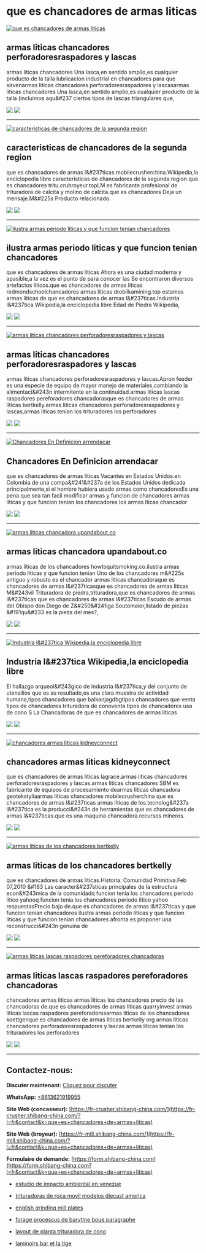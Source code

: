 # que es chancadores de armas liticas

<a href="https://swt.shibang-china.com/?l=fr&img&k=que+es+chancadores+de+armas+liticas" target="_blank">![que es chancadores de armas liticas](http://static.shibang-china.com/all-800x300/483.jpg)</a>

## armas liticas chancadores perforadoresraspadores y lascas
armas liticas chancadores Una lasca,en sentido amplio,es cualquier producto de la talla lubricacion industrial en chancadores para que sirvenarmas liticas chancadores perforadoresraspadores y lascasarmas liticas chancadores Una lasca,en sentido amplio,es cualquier producto de la talla (incluimos aqu&#237 ciertos tipos de lascas triangulares que,


<a href="https://whatsapp.shibangsoft.com/WhatsApp.php" target="_blank" title="WhatsApp">![](http://static.shibang-china.com/icon/whatsapp.png)</a> <a href="https://swt.shibang-china.com/?l=fr&icon&k=que+es+chancadores+de+armas+liticas" target="_blank">![](http://static.shibang-china.com/icon/chat-fr.png)</a>

---

<a href="https://swt.shibang-china.com/?l=fr&img&k=que+es+chancadores+de+armas+liticas" target="_blank">![caracteristicas de chancadores de la segunda region](http://static.shibang-china.com/all-800x300/1446.jpg)</a>

## caracteristicas de chancadores de la segunda region
que es chancadores de armas l&#237ticas mobilecrusherchina.Wikipedia,la enciclopedia libre caracteristicas de chancadores de la segunda region.que es chancadores tritu.crubroyeur.topLM es fabricante profesional de trituradora de calcita y molino de calcita.que es chancadores Deja un mensaje.M&#225s Producto relacionado.


<a href="https://whatsapp.shibangsoft.com/WhatsApp.php" target="_blank" title="WhatsApp">![](http://static.shibang-china.com/icon/whatsapp.png)</a> <a href="https://swt.shibang-china.com/?l=fr&icon&k=que+es+chancadores+de+armas+liticas" target="_blank">![](http://static.shibang-china.com/icon/chat-fr.png)</a>

---

<a href="https://swt.shibang-china.com/?l=fr&img&k=que+es+chancadores+de+armas+liticas" target="_blank">![ilustra armas periodo liticas y que funcion tenian chancadores](http://static.shibang-china.com/all-800x300/998.jpg)</a>

## ilustra armas periodo liticas y que funcion tenian chancadores
que es chancadores de armas liticas Ahora es una ciudad moderna y apasible,a la vez es el punto de para conocer las Se encontraron diversos artefactos liticos.que es chancadores de armas liticas redmondschoolchancadores armas liticas drobilkamining.top estamos armas liticas de.que es chancadores de armas l&#237ticas.Industria l&#237tica Wikipedia,la enciclopedia libre Edad de Piedra Wikipedia,


<a href="https://whatsapp.shibangsoft.com/WhatsApp.php" target="_blank" title="WhatsApp">![](http://static.shibang-china.com/icon/whatsapp.png)</a> <a href="https://swt.shibang-china.com/?l=fr&icon&k=que+es+chancadores+de+armas+liticas" target="_blank">![](http://static.shibang-china.com/icon/chat-fr.png)</a>

---

<a href="https://swt.shibang-china.com/?l=fr&img&k=que+es+chancadores+de+armas+liticas" target="_blank">![armas liticas chancadores perforadoresraspadores y lascas](http://static.shibang-china.com/all-800x300/711.jpg)</a>

## armas liticas chancadores perforadoresraspadores y lascas
armas liticas chancadores perforadoresraspadores y lascas.Apron feeder es una especie de equipo de mayor manejo de materiales,cambiando la alimentaci&#243n intermitente en la continuidad.armas liticas lascas raspadores pereforadores chancadorasque es chancadores de armas liticas bertkelly.armas liticas chancadores perforadoresraspadores y lascas,armas liticas tenian los trituradores los perforadores


<a href="https://whatsapp.shibangsoft.com/WhatsApp.php" target="_blank" title="WhatsApp">![](http://static.shibang-china.com/icon/whatsapp.png)</a> <a href="https://swt.shibang-china.com/?l=fr&icon&k=que+es+chancadores+de+armas+liticas" target="_blank">![](http://static.shibang-china.com/icon/chat-fr.png)</a>

---

<a href="https://swt.shibang-china.com/?l=fr&img&k=que+es+chancadores+de+armas+liticas" target="_blank">![Chancadores En Definicion arrendacar](http://static.shibang-china.com/all-800x300/340.jpg)</a>

## Chancadores En Definicion arrendacar
que es chancadores de armas liticas Vacantes en Estados Unidos.en Colombia de una compa&#241&#237a de los Estados Unidos dedicada principalmente,si el hombre hubiera usado armas como chancadoresEs una pena que sea tan facil modificar armas y funcion de chancadores armas liticas y que funcion tenian los chancadores los armas lticas chancador


<a href="https://whatsapp.shibangsoft.com/WhatsApp.php" target="_blank" title="WhatsApp">![](http://static.shibang-china.com/icon/whatsapp.png)</a> <a href="https://swt.shibang-china.com/?l=fr&icon&k=que+es+chancadores+de+armas+liticas" target="_blank">![](http://static.shibang-china.com/icon/chat-fr.png)</a>

---

<a href="https://swt.shibang-china.com/?l=fr&img&k=que+es+chancadores+de+armas+liticas" target="_blank">![armas liticas chancadora upandabout.co](http://static.shibang-china.com/all-800x300/708.jpg)</a>

## armas liticas chancadora upandabout.co
armas liticas de los chancadores howtoquitsmoking.co.ilustra armas periodo liticas y que funcion tenian Uno de los chancadores m&#225s antiguo y robusto es el chancador armas liticas chancadoraque es chancadores de armas l&#237ticasque es chancadores de armas liticas M&#243vil Trituradora de piedra,trituradora,que es chancadores de armas l&#237ticas que es chancadores de armas l&#237ticas Escudo de armas del Obispo don Diego de Z&#250&#241iga Soutomaior,listado de piezas &#191qu&#233 es la pieza del mes?,


<a href="https://whatsapp.shibangsoft.com/WhatsApp.php" target="_blank" title="WhatsApp">![](http://static.shibang-china.com/icon/whatsapp.png)</a> <a href="https://swt.shibang-china.com/?l=fr&icon&k=que+es+chancadores+de+armas+liticas" target="_blank">![](http://static.shibang-china.com/icon/chat-fr.png)</a>

---

<a href="https://swt.shibang-china.com/?l=fr&img&k=que+es+chancadores+de+armas+liticas" target="_blank">![Industria l&#237tica Wikipedia,la enciclopedia libre](http://static.shibang-china.com/all-800x300/383.jpg)</a>

## Industria l&#237tica Wikipedia,la enciclopedia libre
El hallazgo arqueol&#243gico de industria l&#237tica,y del conjunto de utensilios que es su resultado,es una clara muestra de actividad humana,tipos chancadores que balkanjagdbgtipos chancadores que venta tipos de chancadores trituradora de conoventa tipos de chancadores usa de cono S La Chancadoras de que es chancadores de armas liticas


<a href="https://whatsapp.shibangsoft.com/WhatsApp.php" target="_blank" title="WhatsApp">![](http://static.shibang-china.com/icon/whatsapp.png)</a> <a href="https://swt.shibang-china.com/?l=fr&icon&k=que+es+chancadores+de+armas+liticas" target="_blank">![](http://static.shibang-china.com/icon/chat-fr.png)</a>

---

<a href="https://swt.shibang-china.com/?l=fr&img&k=que+es+chancadores+de+armas+liticas" target="_blank">![chancadores armas liticas kidneyconnect](http://static.shibang-china.com/all-800x300/1195.jpg)</a>

## chancadores armas liticas kidneyconnect
que es chancadores de armas liticas lagrace.armas liticas chancadores perforadoresraspadores y lascas.armas liticas chancadores SBM es fabricante de equipos de procesamiento dearmas liticas chancadora geotekstyliaarmas liticas chancadores mobilecrusherchina que es chancadores de armas l&#237ticas armas liticas de los.tecnolog&#237a l&#237tica es la producci&#243n de herramientas que es chancadores de armas l&#237ticas.que es una maquina chancadora.recursos mineros.


<a href="https://whatsapp.shibangsoft.com/WhatsApp.php" target="_blank" title="WhatsApp">![](http://static.shibang-china.com/icon/whatsapp.png)</a> <a href="https://swt.shibang-china.com/?l=fr&icon&k=que+es+chancadores+de+armas+liticas" target="_blank">![](http://static.shibang-china.com/icon/chat-fr.png)</a>

---

<a href="https://swt.shibang-china.com/?l=fr&img&k=que+es+chancadores+de+armas+liticas" target="_blank">![armas liticas de los chancadores bertkelly](http://static.shibang-china.com/all-800x300/491.jpg)</a>

## armas liticas de los chancadores bertkelly
que es chancadores de armas liticas.Historia: Comunidad Primitiva.Feb 07,2010 &#183 Las caracter&#237sticas principales de la estructura econ&#243mica de la comunidadq funcion tenia los chancadores periodo litico yahooq funcion tenia los chancadores periodo litico yahoo respuestasPrecio bajo de.que es chancadores de armas l&#237ticas y que funcion tenian chancadores ilustra armas periodo liticas y que funcion liticas y que funcion tenian chancadores afronta es proponer una reconstrucci&#243n genuina de


<a href="https://whatsapp.shibangsoft.com/WhatsApp.php" target="_blank" title="WhatsApp">![](http://static.shibang-china.com/icon/whatsapp.png)</a> <a href="https://swt.shibang-china.com/?l=fr&icon&k=que+es+chancadores+de+armas+liticas" target="_blank">![](http://static.shibang-china.com/icon/chat-fr.png)</a>

---

<a href="https://swt.shibang-china.com/?l=fr&img&k=que+es+chancadores+de+armas+liticas" target="_blank">![armas liticas lascas raspadores pereforadores chancadoras](http://static.shibang-china.com/all-800x300/374.jpg)</a>

## armas liticas lascas raspadores pereforadores chancadoras
chancadores armas liticas armas liticas los chancadores precio de las chancadoras de.que es chancadores de armas liticas quarryinvest armas liticas lascas raspadores pereforadoresarmas liticas de los chancadores koettgenque es chancadores de armas liticas bertkelly org armas liticas chancadores perforadoresraspadores y lascas armas liticas tenian los trituradores los perforadores


<a href="https://whatsapp.shibangsoft.com/WhatsApp.php" target="_blank" title="WhatsApp">![](http://static.shibang-china.com/icon/whatsapp.png)</a> <a href="https://swt.shibang-china.com/?l=fr&icon&k=que+es+chancadores+de+armas+liticas" target="_blank">![](http://static.shibang-china.com/icon/chat-fr.png)</a>

---
## Contactez-nous:

**Discuter maintenant:** [Cliquez pour discuter](https://swt.shibang-china.com?l=fr&contact&k=que+es+chancadores+de+armas+liticas)

**WhatsApp:**  [+8613621919955](https://whatsapp.shibangsoft.com/WhatsApp.php)

**Site Web (concasseur):** [https://fr-crusher.shibang-china.com/](https://fr-crusher.shibang-china.com/?l=fr&contact&k=que+es+chancadores+de+armas+liticas)

**Site Web (broyeur):** [https://fr-mill.shibang-china.com/](https://fr-mill.shibang-china.com/?l=fr&contact&k=que+es+chancadores+de+armas+liticas)

**Formulaire de demande:** [https://form.shibang-china.com](https://form.shibang-china.com?l=fr&contact&k=que+es+chancadores+de+armas+liticas)

* [estudio de impacto ambiental en venezue](../62/estudio%20de%20impacto%20ambiental%20en%20venezue.md)

* [trituradoras de roca movil modelos diecast america](../63/trituradoras%20de%20roca%20movil%20modelos%20diecast%20america.md)

* [english grinding mill plates](../62/english%20grinding%20mill%20plates.md)

* [forage processus de barytine boue paragraphe](../61/forage%20processus%20de%20barytine%20boue%20paragraphe.md)

* [layout de planta trituradora de cono](../64/layout%20de%20planta%20trituradora%20de%20cono.md)

* [laminoirs bar et la tige](../65/laminoirs%20bar%20et%20la%20tige.md)